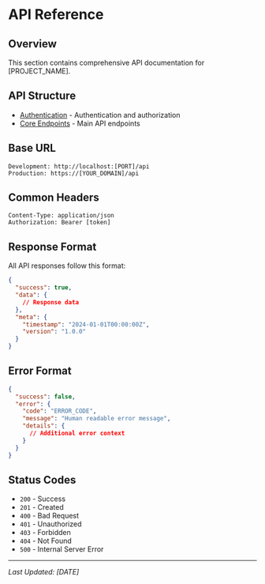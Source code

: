 # API Reference

## Overview

This section contains comprehensive API documentation for [PROJECT_NAME].

## API Structure

- [Authentication](./auth/index.md) - Authentication and authorization
- [Core Endpoints](./endpoints/index.md) - Main API endpoints

## Base URL

```
Development: http://localhost:[PORT]/api
Production: https://[YOUR_DOMAIN]/api
```

## Common Headers

```http
Content-Type: application/json
Authorization: Bearer [token]
```

## Response Format

All API responses follow this format:

```json
{
  "success": true,
  "data": {
    // Response data
  },
  "meta": {
    "timestamp": "2024-01-01T00:00:00Z",
    "version": "1.0.0"
  }
}
```

## Error Format

```json
{
  "success": false,
  "error": {
    "code": "ERROR_CODE",
    "message": "Human readable error message",
    "details": {
      // Additional error context
    }
  }
}
```

## Status Codes

- `200` - Success
- `201` - Created
- `400` - Bad Request
- `401` - Unauthorized
- `403` - Forbidden
- `404` - Not Found
- `500` - Internal Server Error

---

*Last Updated: [DATE]*